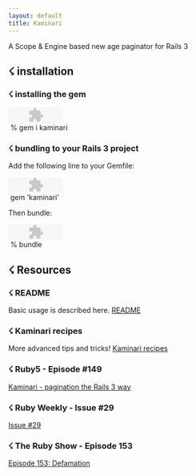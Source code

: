 ```yaml
---
layout: default
title: Kaminari
---
```

A Scope & Engine based new age paginator for Rails 3

## ☇ installation

### ☇ installing the gem

<div class="border">
  <object classid="clsid:d27cdb6e-ae6d-11cf-96b8-444553540000" width="110" height="14" id="clippy" ><param name="movie" value="/images/clippy.swf" /><param name="allowScriptAccess" value="always" /><param name="quality" value="high" /><param name="scale" value="noscale" /><param NAME="FlashVars" value="text=gem i kaminari" /><param name="wmode" value="transparent" /><embed src="/images/clippy.swf" width="110" height="32" name="clippy" quality="high" allowScriptAccess="always" type="application/x-shockwave-flash" pluginspage="http://www.macromedia.com/go/getflashplayer" FlashVars="text=gem i kaminari" wmode="transparent" /></object>
  <div class="install">
    <div class="instructions"><span>&nbsp;% gem i kaminari</span></div>
  </div>
</div>

### ☇ bundling to your Rails 3 project

Add the following line to your Gemfile:

<div class="border">
  <object classid="clsid:d27cdb6e-ae6d-11cf-96b8-444553540000" width="110" height="14" id="clippy" ><param name="movie" value="/images/clippy.swf" /><param name="allowScriptAccess" value="always" /><param name="quality" value="high" /><param name="scale" value="noscale" /><param NAME="FlashVars" value="text=gem 'kaminari'" /><param name="wmode" value="transparent" /><embed src="/images/clippy.swf" width="110" height="32" name="clippy" quality="high" allowScriptAccess="always" type="application/x-shockwave-flash" pluginspage="http://www.macromedia.com/go/getflashplayer" FlashVars="text=gem 'kaminari'" wmode="transparent" /></object>
  <div class="install">
    <div class="instructions"><span>&nbsp;gem 'kaminari'</span></div>
  </div>
</div>

Then bundle:

<div class="border">
  <object classid="clsid:d27cdb6e-ae6d-11cf-96b8-444553540000" width="110" height="14" id="clippy" ><param name="movie" value="/images/clippy.swf" /><param name="allowScriptAccess" value="always" /><param name="quality" value="high" /><param name="scale" value="noscale" /><param NAME="FlashVars" value="text=bundle" /><param name="wmode" value="transparent" /><embed src="/images/clippy.swf" width="110" height="32" name="clippy" quality="high" allowScriptAccess="always" type="application/x-shockwave-flash" pluginspage="http://www.macromedia.com/go/getflashplayer" FlashVars="text=bundle" wmode="transparent" /></object>
  <div class="install">
    <div class="instructions"><span>&nbsp;% bundle</span></div>
  </div>
</div>

## ☇ Resources

### ☇ README

Basic usage is described here.
[README](https://github.com/amatsuda/kaminari/blob/master/README.rdoc)

### ☇ Kaminari recipes

More advanced tips and tricks!
[Kaminari recipes](https://github.com/amatsuda/kaminari/wiki/Kaminari-recipes)

### ☇ Ruby5 - Episode #149
[Kaminari - pagination the Rails 3 way](http://ruby5.envylabs.com/episodes/152-episode-149-february-11-2011/stories/1336-kaminari-pagination-the-rails-3-way)

### ☇ Ruby Weekly - Issue #29
[Issue #29](http://rubyweekly.com/archive/29.html)

### ☇ The Ruby Show - Episode 153
[Episode 153: Defamation](http://rubyshow.com/episodes/153)
